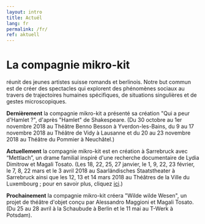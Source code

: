 ```yaml
---
layout: intro
title: Actuél
lang: fr
permalink: /fr/
ref: aktuell
---
```

# La compagnie mikro-kit
réunit des jeunes artistes suisse romands et berlinois. Notre but commun est de créer des spectacles qui explorent des phénomènes sociaux au travers de trajectoires humaines spécifiques, de situations singulières et de gestes microscopiques.

**Dernièrement** la compagnie mikro-kit a présenté sa création "Qui a peur d'Hamlet ?", d'après "Hamlet" de Shakespeare. (Du 30 octobre au 1er novembre 2018 au Théâtre Benno Besson à Yverdon-les-Bains, du 9 au 17 novembre 2018 au Théâtre de Vidy à Lausanne et du 20 au 23 novembre 2018 au Théâtre du Pommier à Neuchâtel.)

**Actuellement** la compagnie mikro-kit est en création à Sarrebruck avec “Mettlach”, un drame familial inspiré d'une recherche documentaire de Lydia Dimitrow et Magali Tosato. (Les 18, 22, 25, 27 janvier, le 1, 9, 22, 23 février, le 7, 8, 22 mars et le 3 avril 2018 au Saarländisches Staatstheater à Sarrebruck ainsi que les 12, 13 et 14 mars 2018 au Théâtres de la Ville du Luxembourg ; pour en savoir plus, cliquez [ici](https://www.staatstheater.saarland/nc/stuecke/schauspiel/detail/mettlach/).)

**Prochainement** la compagnie mikro-kit créera "Wilde wilde Wesen", un projet de théâtre d'objet conçu par Alessandro Maggioni et Magali Tosato. (Du 25 au 28 avril à la Schaubude à Berlin et le 11 mai au T-Werk à Potsdam). 
